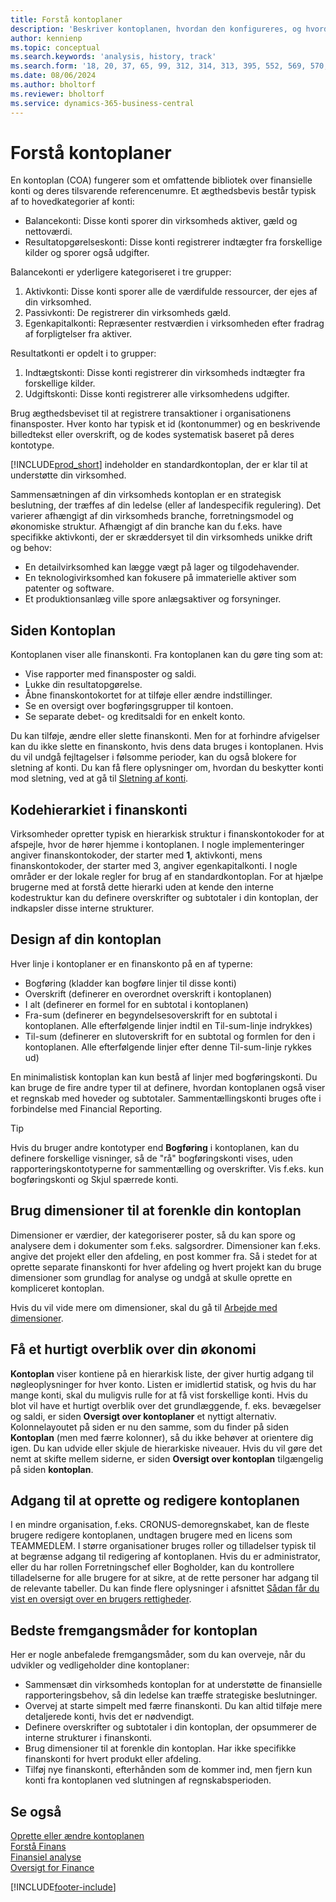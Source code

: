 ```yaml
---
title: Forstå kontoplaner
description: 'Beskriver kontoplanen, hvordan den konfigureres, og hvordan den bruges.'
author: kennienp
ms.topic: conceptual
ms.search.keywords: 'analysis, history, track'
ms.search.form: '18, 20, 37, 65, 99, 312, 314, 313, 395, 552, 569, 570, 634, 790, 791, 1158'
ms.date: 08/06/2024
ms.author: bholtorf
ms.reviewer: bholtorf
ms.service: dynamics-365-business-central
---
```


# <a name="understanding-the-chart-of-accounts"></a>Forstå kontoplaner

En kontoplan (COA) fungerer som et omfattende bibliotek over finansielle konti og deres tilsvarende referencenumre. Et ægthedsbevis består typisk af to hovedkategorier af konti:

- Balancekonti: Disse konti sporer din virksomheds aktiver, gæld og nettoværdi.
- Resultatopgørelseskonti: Disse konti registrerer indtægter fra forskellige kilder og sporer også udgifter.

Balancekonti er yderligere kategoriseret i tre grupper:

1. Aktivkonti: Disse konti sporer alle de værdifulde ressourcer, der ejes af din virksomhed.
1. Passivkonti: De registrerer din virksomheds gæld.
1. Egenkapitalkonti: Repræsenter restværdien i virksomheden efter fradrag af forpligtelser fra aktiver.

Resultatkonti er opdelt i to grupper:

1. Indtægtskonti: Disse konti registrerer din virksomheds indtægter fra forskellige kilder.
1. Udgiftskonti: Disse konti registrerer alle virksomhedens udgifter.

Brug ægthedsbeviset til at registrere transaktioner i organisationens finansposter. Hver konto har typisk et id (kontonummer) og en beskrivende billedtekst eller overskrift, og de kodes systematisk baseret på deres kontotype.

[!INCLUDE[prod_short](includes/prod_short.md)] indeholder en standardkontoplan, der er klar til at understøtte din virksomhed.

Sammensætningen af din virksomheds kontoplan er en strategisk beslutning, der træffes af din ledelse (eller af landespecifik regulering). Det varierer afhængigt af din virksomheds branche, forretningsmodel og økonomiske struktur. Afhængigt af din branche kan du f.eks. have specifikke aktivkonti, der er skræddersyet til din virksomheds unikke drift og behov:

* En detailvirksomhed kan lægge vægt på lager og tilgodehavender.
* En teknologivirksomhed kan fokusere på immaterielle aktiver som patenter og software.
* Et produktionsanlæg ville spore anlægsaktiver og forsyninger.

## <a name="the-chart-of-accounts-page"></a>Siden Kontoplan

Kontoplanen viser alle finanskonti. Fra kontoplanen kan du gøre ting som at:  

* Vise rapporter med finansposter og saldi.  
* Lukke din resultatopgørelse.  
* Åbne finanskontokortet for at tilføje eller ændre indstillinger.  
* Se en oversigt over bogføringsgrupper til kontoen.
* Se separate debet- og kreditsaldi for en enkelt konto.

Du kan tilføje, ændre eller slette finanskonti. Men for at forhindre afvigelser kan du ikke slette en finanskonto, hvis dens data bruges i kontoplanen. Hvis du vil undgå fejltagelser i følsomme perioder, kan du også blokere for sletning af konti. Du kan få flere oplysninger om, hvordan du beskytter konti mod sletning, ved at gå til [Sletning af konti](finance-setup-chart-accounts.md#delete-accounts).  

## <a name="the-code-hierarchy-in-gl-accounts"></a>Kodehierarkiet i finanskonti

Virksomheder opretter typisk en hierarkisk struktur i finanskontokoder for at afspejle, hvor de hører hjemme i kontoplanen. I nogle implementeringer angiver finanskontokoder, der starter med **1**, aktivkonti, mens finanskontokoder, der starter med 3, angiver egenkapitalkonti. I nogle områder er der lokale regler for brug af en standardkontoplan. For at hjælpe brugerne med at forstå dette hierarki uden at kende den interne kodestruktur kan du definere overskrifter og subtotaler i din kontoplan, der indkapsler disse interne strukturer.

## <a name="designing-your-chart-of-accounts"></a>Design af din kontoplan

Hver linje i kontoplaner er en finanskonto på en af typerne:

* Bogføring (kladder kan bogføre linjer til disse konti)
* Overskrift (definerer en overordnet overskrift i kontoplanen)
* I alt (definerer en formel for en subtotal i kontoplanen)
* Fra-sum (definerer en begyndelsesoverskrift for en subtotal i kontoplanen. Alle efterfølgende linjer indtil en Til-sum-linje indrykkes)
* Til-sum (definerer en slutoverskrift for en subtotal og formlen for den i kontoplanen. Alle efterfølgende linjer efter denne Til-sum-linje rykkes ud)

En minimalistisk kontoplan kan kun bestå af linjer med bogføringskonti. Du kan bruge de fire andre typer til at definere, hvordan kontoplanen også viser et regnskab med hoveder og subtotaler. Sammentællingskonti bruges ofte i forbindelse med Financial Reporting.

> [!TIP]
> Hvis du bruger andre kontotyper end **Bogføring** i kontoplanen, kan du definere forskellige visninger, så de "rå" bogføringskonti vises, uden rapporteringskontotyperne for sammentælling og overskrifter. Vis f.eks. kun bogføringskonti og Skjul spærrede konti.

## <a name="use-dimensions-to-simplify-your-chart-of-accounts"></a>Brug dimensioner til at forenkle din kontoplan

Dimensioner er værdier, der kategoriserer poster, så du kan spore og analysere dem i dokumenter som f.eks. salgsordrer. Dimensioner kan f.eks. angive det projekt eller den afdeling, en post kommer fra. Så i stedet for at oprette separate finanskonti for hver afdeling og hvert projekt kan du bruge dimensioner som grundlag for analyse og undgå at skulle oprette en kompliceret kontoplan.

Hvis du vil vide mere om dimensioner, skal du gå til [Arbejde med dimensioner](finance-dimensions.md).

## <a name="get-a-quick-overview-of-your-finances"></a>Få et hurtigt overblik over din økonomi

**Kontoplan** viser kontiene på en hierarkisk liste, der giver hurtig adgang til nøgleoplysninger for hver konto. Listen er imidlertid statisk, og hvis du har mange konti, skal du muligvis rulle for at få vist forskellige konti. Hvis du blot vil have et hurtigt overblik over det grundlæggende, f. eks. bevægelser og saldi, er siden **Oversigt over kontoplaner** et nyttigt alternativ. Kolonnelayoutet på siden er nu den samme, som du finder på siden **Kontoplan** (men med færre kolonner), så du ikke behøver at orientere dig igen. Du kan udvide eller skjule de hierarkiske niveauer. Hvis du vil gøre det nemt at skifte mellem siderne, er siden **Oversigt over kontoplan** tilgængelig på siden **kontoplan**.

## <a name="access-to-create-and-edit-the-chart-of-accounts"></a>Adgang til at oprette og redigere kontoplanen

I en mindre organisation, f.eks. CRONUS-demoregnskabet, kan de fleste brugere redigere kontoplanen, undtagen brugere med en licens som TEAMMEDLEM. I større organisationer bruges roller og tilladelser typisk til at begrænse adgang til redigering af kontoplanen. Hvis du er administrator, eller du har rollen Forretningschef eller Bogholder, kan du kontrollere tilladelserne for alle brugere for at sikre, at de rette personer har adgang til de relevante tabeller. Du kan finde flere oplysninger i afsnittet [Sådan får du vist en oversigt over en brugers rettigheder](ui-define-granular-permissions.md#get-an-overview-of-a-users-permissions).  


<!-- ## Standard chart of accounts in different regions
Uncomment when we have more examples added to our localization documentation

Some regions have defined standards for the chart of accounts structure you should use in your company. 

Here are some examples of such standards that have been implemented in localized versions of [!INCLUDE[prod_short](includes/prod_short.md)]:

* [Standard chart of accounts in Denmark](localfunctionality/denmark/how-to-set-up-standard-coa.md)
-->

## <a name="chart-of-accounts-best-practices"></a>Bedste fremgangsmåder for kontoplan

Her er nogle anbefalede fremgangsmåder, som du kan overveje, når du udvikler og vedligeholder dine kontoplaner:

* Sammensæt din virksomheds kontoplan for at understøtte de finansielle rapporteringsbehov, så din ledelse kan træffe strategiske beslutninger.
* Overvej at starte simpelt med færre finanskonti. Du kan altid tilføje mere detaljerede konti, hvis det er nødvendigt.
* Definere overskrifter og subtotaler i din kontoplan, der opsummerer de interne strukturer i finanskonti.
* Brug dimensioner til at forenkle din kontoplan. Har ikke specifikke finanskonti for hvert produkt eller afdeling.
* Tilføj nye finanskonti, efterhånden som de kommer ind, men fjern kun konti fra kontoplanen ved slutningen af regnskabsperioden.

## <a name="see-also"></a>Se også

[Oprette eller ændre kontoplanen](finance-setup-chart-accounts.md)    
[Forstå Finans](finance-general-ledger.md)  
[Finansiel analyse](bi.md)    
[Oversigt for Finance](finance.md)    

[!INCLUDE[footer-include](includes/footer-banner.md)]
